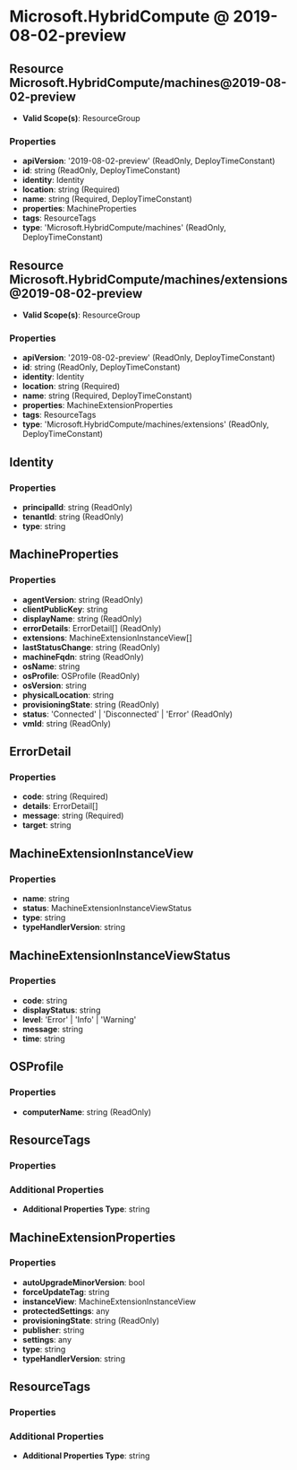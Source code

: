# Microsoft.HybridCompute @ 2019-08-02-preview

## Resource Microsoft.HybridCompute/machines@2019-08-02-preview
* **Valid Scope(s)**: ResourceGroup
### Properties
* **apiVersion**: '2019-08-02-preview' (ReadOnly, DeployTimeConstant)
* **id**: string (ReadOnly, DeployTimeConstant)
* **identity**: Identity
* **location**: string (Required)
* **name**: string (Required, DeployTimeConstant)
* **properties**: MachineProperties
* **tags**: ResourceTags
* **type**: 'Microsoft.HybridCompute/machines' (ReadOnly, DeployTimeConstant)

## Resource Microsoft.HybridCompute/machines/extensions@2019-08-02-preview
* **Valid Scope(s)**: ResourceGroup
### Properties
* **apiVersion**: '2019-08-02-preview' (ReadOnly, DeployTimeConstant)
* **id**: string (ReadOnly, DeployTimeConstant)
* **identity**: Identity
* **location**: string (Required)
* **name**: string (Required, DeployTimeConstant)
* **properties**: MachineExtensionProperties
* **tags**: ResourceTags
* **type**: 'Microsoft.HybridCompute/machines/extensions' (ReadOnly, DeployTimeConstant)

## Identity
### Properties
* **principalId**: string (ReadOnly)
* **tenantId**: string (ReadOnly)
* **type**: string

## MachineProperties
### Properties
* **agentVersion**: string (ReadOnly)
* **clientPublicKey**: string
* **displayName**: string (ReadOnly)
* **errorDetails**: ErrorDetail[] (ReadOnly)
* **extensions**: MachineExtensionInstanceView[]
* **lastStatusChange**: string (ReadOnly)
* **machineFqdn**: string (ReadOnly)
* **osName**: string
* **osProfile**: OSProfile (ReadOnly)
* **osVersion**: string
* **physicalLocation**: string
* **provisioningState**: string (ReadOnly)
* **status**: 'Connected' | 'Disconnected' | 'Error' (ReadOnly)
* **vmId**: string (ReadOnly)

## ErrorDetail
### Properties
* **code**: string (Required)
* **details**: ErrorDetail[]
* **message**: string (Required)
* **target**: string

## MachineExtensionInstanceView
### Properties
* **name**: string
* **status**: MachineExtensionInstanceViewStatus
* **type**: string
* **typeHandlerVersion**: string

## MachineExtensionInstanceViewStatus
### Properties
* **code**: string
* **displayStatus**: string
* **level**: 'Error' | 'Info' | 'Warning'
* **message**: string
* **time**: string

## OSProfile
### Properties
* **computerName**: string (ReadOnly)

## ResourceTags
### Properties
### Additional Properties
* **Additional Properties Type**: string

## MachineExtensionProperties
### Properties
* **autoUpgradeMinorVersion**: bool
* **forceUpdateTag**: string
* **instanceView**: MachineExtensionInstanceView
* **protectedSettings**: any
* **provisioningState**: string (ReadOnly)
* **publisher**: string
* **settings**: any
* **type**: string
* **typeHandlerVersion**: string

## ResourceTags
### Properties
### Additional Properties
* **Additional Properties Type**: string

